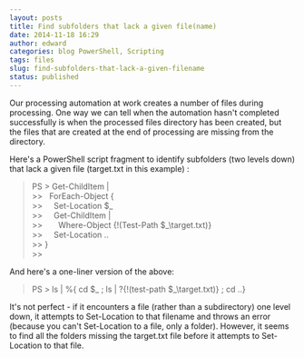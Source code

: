 ```yaml
---
layout: posts
title: Find subfolders that lack a given file(name)
date: 2014-11-18 16:29
author: edward
categories: blog PowerShell, Scripting
tags: files
slug: find-subfolders-that-lack-a-given-filename
status: published
---
```


Our processing automation at work creates a number of files during processing. One way we can tell when the automation hasn't completed successfully is when the processed files directory has been created, but the files that are created at the end of processing are missing from the directory.

Here's a PowerShell script fragment to identify subfolders (two levels down) that lack a given file (target.txt in this example) :

> PS \> Get-ChildItem \|  
> \>\>   ForEach-Object {  
> \>\>     Set-Location \$\_  
> \>\>     Get-ChildItem \|  
> \>\>       Where-Object {!(Test-Path \$\_\\target.txt)}  
> \>\>     Set-Location ..  
> \>\> }  
> \>\>

And here's a one-liner version of the above:

> PS \> ls \| %{ cd \$\_ ; ls \| ?{!(test-path \$\_\\target.txt)} ; cd ..}

It's not perfect - if it encounters a file (rather than a subdirectory) one level down, it attempts to Set-Location to that filename and throws an error (because you can't Set-Location to a file, only a folder). However, it seems to find all the folders missing the target.txt file before it attempts to Set-Location to that file.
